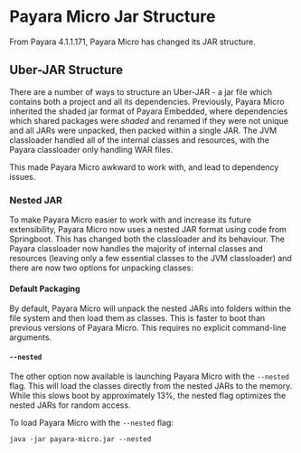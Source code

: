 # Payara Micro Jar Structure

From Payara 4.1.1.171, Payara Micro has changed its JAR structure.

## Uber-JAR Structure
There are a number of ways to structure an Uber-JAR - a jar file which contains both a project and all its dependencies. Previously, Payara Micro inherited the shaded jar format of Payara Embedded, where dependencies which shared packages were _shaded_ and renamed if they were not unique and all JARs were unpacked, then packed within a single JAR. The JVM classloader handled all of the internal classes and resources, with the Payara classloader only handling WAR files.

This made Payara Micro awkward to work with, and lead to dependency issues.

### Nested JAR

To make Payara Micro easier to work with and increase its future extensibility, Payara Micro now uses a nested JAR format using code from Springboot. This has changed both the classloader and its behaviour. The Payara classloader now handles the majority of internal classes and resources (leaving only a few essential classes to the JVM classloader) and  there are now two options for unpacking classes:

#### Default Packaging

By default, Payara Micro will unpack the nested JARs into folders within the file system and then load them as classes. This is  faster to boot than previous versions of Payara Micro. This requires no explicit command-line arguments.

#### `--nested`

The other option now available is launching Payara Micro with the `--nested` flag. This will load the classes directly from the nested JARs to the memory. While this slows boot by approximately 13%, the nested flag optimizes the nested JARs for random access.

To load Payara Micro with the `--nested` flag:

```Shell
java -jar payara-micro.jar --nested
```
